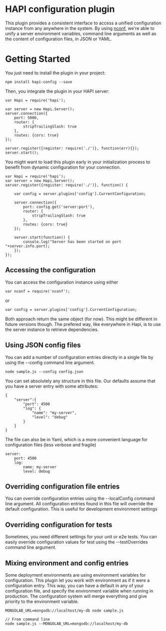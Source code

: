 # HAPI configuration plugin
 
This plugin provides a consistent interface to access a unified configuration instance from any anywhere in the system. By using
[nconf](https://www.npmjs.com/package/nconf), we're able to unify a server environment variables, command line arguments as well
as the content of configuration files, in JSON or YAML. 

# Getting Started

You just need to install the plugin in your project: 

    npm install hapi-config --save
    
Then, you integrate the plugin in your HAPI server: 

    var Hapi = require('hapi');
    
    var server = new Hapi.Server();
    server.connection({
        port: 5000,
        router: {
            stripTrailingSlash: true
        },
        routes: {cors: true}
    });
    
    server.register({register: require('./')}, function(err){});
    server.start();

You might want to load this plugin early in your initialization process to benefit from dynamic configuration for your connection. 

    var Hapi = require('hapi');
    var server = new Hapi.Server();
    server.register({register: require('./')}, function() {
    
        var config = server.plugins['config'].CurrentConfiguration;
    
        server.connection({
            port: config.get('server:port'),
            router: {
                stripTrailingSlash: true
            },
            routes: {cors: true}
        });
    
        server.start(function() {
            console.log("Server has been started on port "+server.info.port);
        });
    });

## Accessing the configuration

You can access the configuration instance using either 

    var nconf = require('nconf');
    
or 

    var config = server.plugins['config'].CurrentConfiguration;
    
Both approach return the same object (for now). This might be different in future versions though. The prefered way, like
everywhere in Hapi, is to use the server instance to retrieve dependencies. 

## Using JSON config files

You can add a number of configuration entries directly in a single file by using the --config command line argument. 

    node sample.js --config config.json
    
You can set absolutely any structure in this file. Our defaults assume that you have a server entry with some attributes: 

    {
        "server":{
            "port": 4500
            "log": {
                "name": "my-server",
                "level": "debug"
            }
        }
    }
    
The file can also be in Yaml, which is a more convenient language for configuration files (less verbose and fragile)

    server:
        port: 4500
        log: 
            name: my-server
            level: debug
            
## Overriding configuration file entries

You can override configuration entries using the --localConfig command line argument. All configuration entries found in 
this file will override the default configuration. This is useful for development environment settings

## Overriding configuration for tests

Sometimes, you need different settings for your unit or e2e tests. You can easily override configuration values for test using
the --testOverrides command line argument. 

## Mixing environment and config entries

Some deployment environments are using environment variables for configuration. This plugin let you work with environment as if
it were a configuration entry. This way, you can have a default in any of your configuration file, and specify the environment
variable when running in production. The configuration system will merge everything and give priority to the environment variable. 

    MONGOLAB_URL=mongodb://localhost/my-db node sample.js

    // From command line
    node sample.js --MONGOLAB_URL=mongodb://localhost/my-db
   
       

